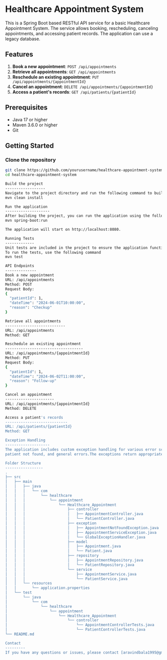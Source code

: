 # Healthcare Appointment System

This is a Spring Boot based RESTful API service for a basic Healthcare Appointment System. 
The service allows booking, rescheduling, canceling appointments, and accessing patient records. 
The application can use a legacy database.

## Features

1. **Book a new appointment**: `POST /api/appointments`
2. **Retrieve all appointments**: `GET /api/appointments`
3. **Reschedule an existing appointment**: `PUT /api/appointments/{appointmentId}`
4. **Cancel an appointment**: `DELETE /api/appointments/{appointmentId}`
5. **Access a patient's records**: `GET /api/patients/{patientId}`

## Prerequisites

- Java 17 or higher
- Maven 3.6.0 or higher
- Git

## Getting Started

### Clone the repository

```bash
git clone https://github.com/yourusername/healthcare-appointment-system.git
cd healthcare-appointment-system

Build the project
------------------
Navigate to the project directory and run the following command to build the project:
mvn clean install

Run the application
--------------------
After building the project, you can run the application using the following command:
mvn spring-boot:run

The application will start on http://localhost:8080.

Running Tests
-------------
Unit tests are included in the project to ensure the application functions correctly. 
To run the tests, use the following command
mvn test

API Endpoints
--------------
Book a new appointment
URL: /api/appointments
Method: POST
Request Body:
{
  "patientId": 1,
  "dateTime": "2024-06-01T10:00:00",
  "reason": "Checkup"
}

Retrieve all appointments
---------------------------
URL: /api/appointments
Method: GET

Reschedule an existing appointment
-----------------------------------
URL: /api/appointments/{appointmentId}
Method: PUT
Request Body:
{
  "patientId": 1,
  "dateTime": "2024-06-02T11:00:00",
  "reason": "Follow-up"
}

Cancel an appointment
----------------------
URL: /api/appointments/{appointmentId}
Method: DELETE

Access a patient's records
----------------------------
URL: /api/patients/{patientId}
Method: GET

Exception Handling
--------------------
The application includes custom exception handling for various error scenarios, such as appointment not found, 
patient not found, and general errors.The exceptions return appropriate HTTP status codes and error messages.

Folder Structure
-----------------
.
├── src
│   ├── main
│   │   ├── java
│   │   │   └── com
│   │   │       └── healthcare
│   │   │           └── appointment
│   │   │               └── Healthcare_Appointment
│   │   │                   ├── controller
│   │   │                   │   ├── AppointmentController.java
│   │   │                   │   └── PatientController.java
│   │   │                   ├── exception
│   │   │                   │   ├── AppointmentNotFoundException.java
│   │   │                   │   ├── AppointmentServiceException.java
│   │   │                   │   └── GlobalExceptionHandler.java
│   │   │                   ├── model
│   │   │                   │   ├── Appointment.java
│   │   │                   │   └── Patient.java
│   │   │                   ├── repository
│   │   │                   │   ├── AppointmentRepository.java
│   │   │                   │   └── PatientRepository.java
│   │   │                   └── service
│   │   │                       ├── AppointmentService.java
│   │   │                       └── PatientService.java
│   │   └── resources
│   │       └── application.properties
│   └── test
│       └── java
│           └── com
│               └── healthcare
│                   └── appointment
│                       └── Healthcare_Appointment
│                           └── controller
│                               └── AppointmentControllerTests.java
│                               └── PatientControllerTests.java
└── README.md

Contact
---------
If you have any questions or issues, please contact [aravindbala1995@gmail.com]
